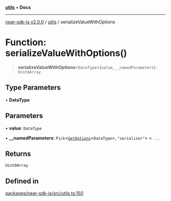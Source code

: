 [**utils**](../README.md) • **Docs**

***

[near-sdk-js v2.0.0](../../packages.md) / [utils](../README.md) / serializeValueWithOptions

# Function: serializeValueWithOptions()

> **serializeValueWithOptions**\<`DataType`\>(`value`, `__namedParameters`): `Uint8Array`

## Type Parameters

• **DataType**

## Parameters

• **value**: `DataType`

• **\_\_namedParameters**: `Pick`\<[`GetOptions`](../../types/collections/interfaces/GetOptions.md)\<`DataType`\>, `"serializer"`\> = `...`

## Returns

`Uint8Array`

## Defined in

[packages/near-sdk-js/src/utils.ts:150](https://github.com/dim-daskalov/near-sdk-js/blob/be0ff522287d0e67e883a4ff1964fefe089540e8/packages/near-sdk-js/src/utils.ts#L150)
